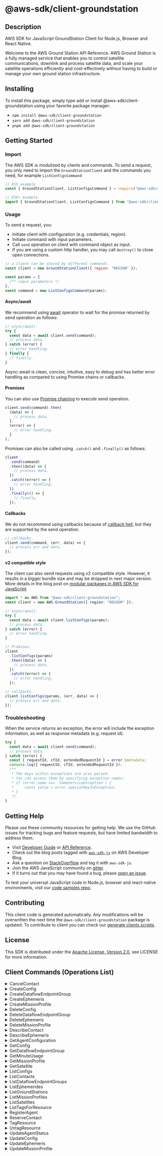 <!-- generated file, do not edit directly -->

# @aws-sdk/client-groundstation

## Description

AWS SDK for JavaScript GroundStation Client for Node.js, Browser and React Native.

<p>Welcome to the AWS Ground Station API Reference. AWS Ground Station is a fully managed service that enables you to control satellite communications, downlink and process satellite data, and scale your satellite operations efficiently and cost-effectively without having to build or manage your own ground station infrastructure.</p>

## Installing

To install this package, simply type add or install @aws-sdk/client-groundstation
using your favorite package manager:

- `npm install @aws-sdk/client-groundstation`
- `yarn add @aws-sdk/client-groundstation`
- `pnpm add @aws-sdk/client-groundstation`

## Getting Started

### Import

The AWS SDK is modulized by clients and commands.
To send a request, you only need to import the `GroundStationClient` and
the commands you need, for example `ListConfigsCommand`:

```js
// ES5 example
const { GroundStationClient, ListConfigsCommand } = require("@aws-sdk/client-groundstation");
```

```ts
// ES6+ example
import { GroundStationClient, ListConfigsCommand } from "@aws-sdk/client-groundstation";
```

### Usage

To send a request, you:

- Initiate client with configuration (e.g. credentials, region).
- Initiate command with input parameters.
- Call `send` operation on client with command object as input.
- If you are using a custom http handler, you may call `destroy()` to close open connections.

```js
// a client can be shared by different commands.
const client = new GroundStationClient({ region: "REGION" });

const params = {
  /** input parameters */
};
const command = new ListConfigsCommand(params);
```

#### Async/await

We recommend using [await](https://developer.mozilla.org/en-US/docs/Web/JavaScript/Reference/Operators/await)
operator to wait for the promise returned by send operation as follows:

```js
// async/await.
try {
  const data = await client.send(command);
  // process data.
} catch (error) {
  // error handling.
} finally {
  // finally.
}
```

Async-await is clean, concise, intuitive, easy to debug and has better error handling
as compared to using Promise chains or callbacks.

#### Promises

You can also use [Promise chaining](https://developer.mozilla.org/en-US/docs/Web/JavaScript/Guide/Using_promises#chaining)
to execute send operation.

```js
client.send(command).then(
  (data) => {
    // process data.
  },
  (error) => {
    // error handling.
  }
);
```

Promises can also be called using `.catch()` and `.finally()` as follows:

```js
client
  .send(command)
  .then((data) => {
    // process data.
  })
  .catch((error) => {
    // error handling.
  })
  .finally(() => {
    // finally.
  });
```

#### Callbacks

We do not recommend using callbacks because of [callback hell](http://callbackhell.com/),
but they are supported by the send operation.

```js
// callbacks.
client.send(command, (err, data) => {
  // process err and data.
});
```

#### v2 compatible style

The client can also send requests using v2 compatible style.
However, it results in a bigger bundle size and may be dropped in next major version. More details in the blog post
on [modular packages in AWS SDK for JavaScript](https://aws.amazon.com/blogs/developer/modular-packages-in-aws-sdk-for-javascript/)

```ts
import * as AWS from "@aws-sdk/client-groundstation";
const client = new AWS.GroundStation({ region: "REGION" });

// async/await.
try {
  const data = await client.listConfigs(params);
  // process data.
} catch (error) {
  // error handling.
}

// Promises.
client
  .listConfigs(params)
  .then((data) => {
    // process data.
  })
  .catch((error) => {
    // error handling.
  });

// callbacks.
client.listConfigs(params, (err, data) => {
  // process err and data.
});
```

### Troubleshooting

When the service returns an exception, the error will include the exception information,
as well as response metadata (e.g. request id).

```js
try {
  const data = await client.send(command);
  // process data.
} catch (error) {
  const { requestId, cfId, extendedRequestId } = error.$metadata;
  console.log({ requestId, cfId, extendedRequestId });
  /**
   * The keys within exceptions are also parsed.
   * You can access them by specifying exception names:
   * if (error.name === 'SomeServiceException') {
   *     const value = error.specialKeyInException;
   * }
   */
}
```

## Getting Help

Please use these community resources for getting help.
We use the GitHub issues for tracking bugs and feature requests, but have limited bandwidth to address them.

- Visit [Developer Guide](https://docs.aws.amazon.com/sdk-for-javascript/v3/developer-guide/welcome.html)
  or [API Reference](https://docs.aws.amazon.com/AWSJavaScriptSDK/v3/latest/index.html).
- Check out the blog posts tagged with [`aws-sdk-js`](https://aws.amazon.com/blogs/developer/tag/aws-sdk-js/)
  on AWS Developer Blog.
- Ask a question on [StackOverflow](https://stackoverflow.com/questions/tagged/aws-sdk-js) and tag it with `aws-sdk-js`.
- Join the AWS JavaScript community on [gitter](https://gitter.im/aws/aws-sdk-js-v3).
- If it turns out that you may have found a bug, please [open an issue](https://github.com/aws/aws-sdk-js-v3/issues/new/choose).

To test your universal JavaScript code in Node.js, browser and react-native environments,
visit our [code samples repo](https://github.com/aws-samples/aws-sdk-js-tests).

## Contributing

This client code is generated automatically. Any modifications will be overwritten the next time the `@aws-sdk/client-groundstation` package is updated.
To contribute to client you can check our [generate clients scripts](https://github.com/aws/aws-sdk-js-v3/tree/main/scripts/generate-clients).

## License

This SDK is distributed under the
[Apache License, Version 2.0](http://www.apache.org/licenses/LICENSE-2.0),
see LICENSE for more information.

## Client Commands (Operations List)

<details>
<summary>
CancelContact
</summary>

[Command API Reference](https://docs.aws.amazon.com/AWSJavaScriptSDK/v3/latest/client/groundstation/command/CancelContactCommand/) / [Input](https://docs.aws.amazon.com/AWSJavaScriptSDK/v3/latest/Package/-aws-sdk-client-groundstation/Interface/CancelContactCommandInput/) / [Output](https://docs.aws.amazon.com/AWSJavaScriptSDK/v3/latest/Package/-aws-sdk-client-groundstation/Interface/CancelContactCommandOutput/)

</details>
<details>
<summary>
CreateConfig
</summary>

[Command API Reference](https://docs.aws.amazon.com/AWSJavaScriptSDK/v3/latest/client/groundstation/command/CreateConfigCommand/) / [Input](https://docs.aws.amazon.com/AWSJavaScriptSDK/v3/latest/Package/-aws-sdk-client-groundstation/Interface/CreateConfigCommandInput/) / [Output](https://docs.aws.amazon.com/AWSJavaScriptSDK/v3/latest/Package/-aws-sdk-client-groundstation/Interface/CreateConfigCommandOutput/)

</details>
<details>
<summary>
CreateDataflowEndpointGroup
</summary>

[Command API Reference](https://docs.aws.amazon.com/AWSJavaScriptSDK/v3/latest/client/groundstation/command/CreateDataflowEndpointGroupCommand/) / [Input](https://docs.aws.amazon.com/AWSJavaScriptSDK/v3/latest/Package/-aws-sdk-client-groundstation/Interface/CreateDataflowEndpointGroupCommandInput/) / [Output](https://docs.aws.amazon.com/AWSJavaScriptSDK/v3/latest/Package/-aws-sdk-client-groundstation/Interface/CreateDataflowEndpointGroupCommandOutput/)

</details>
<details>
<summary>
CreateEphemeris
</summary>

[Command API Reference](https://docs.aws.amazon.com/AWSJavaScriptSDK/v3/latest/client/groundstation/command/CreateEphemerisCommand/) / [Input](https://docs.aws.amazon.com/AWSJavaScriptSDK/v3/latest/Package/-aws-sdk-client-groundstation/Interface/CreateEphemerisCommandInput/) / [Output](https://docs.aws.amazon.com/AWSJavaScriptSDK/v3/latest/Package/-aws-sdk-client-groundstation/Interface/CreateEphemerisCommandOutput/)

</details>
<details>
<summary>
CreateMissionProfile
</summary>

[Command API Reference](https://docs.aws.amazon.com/AWSJavaScriptSDK/v3/latest/client/groundstation/command/CreateMissionProfileCommand/) / [Input](https://docs.aws.amazon.com/AWSJavaScriptSDK/v3/latest/Package/-aws-sdk-client-groundstation/Interface/CreateMissionProfileCommandInput/) / [Output](https://docs.aws.amazon.com/AWSJavaScriptSDK/v3/latest/Package/-aws-sdk-client-groundstation/Interface/CreateMissionProfileCommandOutput/)

</details>
<details>
<summary>
DeleteConfig
</summary>

[Command API Reference](https://docs.aws.amazon.com/AWSJavaScriptSDK/v3/latest/client/groundstation/command/DeleteConfigCommand/) / [Input](https://docs.aws.amazon.com/AWSJavaScriptSDK/v3/latest/Package/-aws-sdk-client-groundstation/Interface/DeleteConfigCommandInput/) / [Output](https://docs.aws.amazon.com/AWSJavaScriptSDK/v3/latest/Package/-aws-sdk-client-groundstation/Interface/DeleteConfigCommandOutput/)

</details>
<details>
<summary>
DeleteDataflowEndpointGroup
</summary>

[Command API Reference](https://docs.aws.amazon.com/AWSJavaScriptSDK/v3/latest/client/groundstation/command/DeleteDataflowEndpointGroupCommand/) / [Input](https://docs.aws.amazon.com/AWSJavaScriptSDK/v3/latest/Package/-aws-sdk-client-groundstation/Interface/DeleteDataflowEndpointGroupCommandInput/) / [Output](https://docs.aws.amazon.com/AWSJavaScriptSDK/v3/latest/Package/-aws-sdk-client-groundstation/Interface/DeleteDataflowEndpointGroupCommandOutput/)

</details>
<details>
<summary>
DeleteEphemeris
</summary>

[Command API Reference](https://docs.aws.amazon.com/AWSJavaScriptSDK/v3/latest/client/groundstation/command/DeleteEphemerisCommand/) / [Input](https://docs.aws.amazon.com/AWSJavaScriptSDK/v3/latest/Package/-aws-sdk-client-groundstation/Interface/DeleteEphemerisCommandInput/) / [Output](https://docs.aws.amazon.com/AWSJavaScriptSDK/v3/latest/Package/-aws-sdk-client-groundstation/Interface/DeleteEphemerisCommandOutput/)

</details>
<details>
<summary>
DeleteMissionProfile
</summary>

[Command API Reference](https://docs.aws.amazon.com/AWSJavaScriptSDK/v3/latest/client/groundstation/command/DeleteMissionProfileCommand/) / [Input](https://docs.aws.amazon.com/AWSJavaScriptSDK/v3/latest/Package/-aws-sdk-client-groundstation/Interface/DeleteMissionProfileCommandInput/) / [Output](https://docs.aws.amazon.com/AWSJavaScriptSDK/v3/latest/Package/-aws-sdk-client-groundstation/Interface/DeleteMissionProfileCommandOutput/)

</details>
<details>
<summary>
DescribeContact
</summary>

[Command API Reference](https://docs.aws.amazon.com/AWSJavaScriptSDK/v3/latest/client/groundstation/command/DescribeContactCommand/) / [Input](https://docs.aws.amazon.com/AWSJavaScriptSDK/v3/latest/Package/-aws-sdk-client-groundstation/Interface/DescribeContactCommandInput/) / [Output](https://docs.aws.amazon.com/AWSJavaScriptSDK/v3/latest/Package/-aws-sdk-client-groundstation/Interface/DescribeContactCommandOutput/)

</details>
<details>
<summary>
DescribeEphemeris
</summary>

[Command API Reference](https://docs.aws.amazon.com/AWSJavaScriptSDK/v3/latest/client/groundstation/command/DescribeEphemerisCommand/) / [Input](https://docs.aws.amazon.com/AWSJavaScriptSDK/v3/latest/Package/-aws-sdk-client-groundstation/Interface/DescribeEphemerisCommandInput/) / [Output](https://docs.aws.amazon.com/AWSJavaScriptSDK/v3/latest/Package/-aws-sdk-client-groundstation/Interface/DescribeEphemerisCommandOutput/)

</details>
<details>
<summary>
GetAgentConfiguration
</summary>

[Command API Reference](https://docs.aws.amazon.com/AWSJavaScriptSDK/v3/latest/client/groundstation/command/GetAgentConfigurationCommand/) / [Input](https://docs.aws.amazon.com/AWSJavaScriptSDK/v3/latest/Package/-aws-sdk-client-groundstation/Interface/GetAgentConfigurationCommandInput/) / [Output](https://docs.aws.amazon.com/AWSJavaScriptSDK/v3/latest/Package/-aws-sdk-client-groundstation/Interface/GetAgentConfigurationCommandOutput/)

</details>
<details>
<summary>
GetConfig
</summary>

[Command API Reference](https://docs.aws.amazon.com/AWSJavaScriptSDK/v3/latest/client/groundstation/command/GetConfigCommand/) / [Input](https://docs.aws.amazon.com/AWSJavaScriptSDK/v3/latest/Package/-aws-sdk-client-groundstation/Interface/GetConfigCommandInput/) / [Output](https://docs.aws.amazon.com/AWSJavaScriptSDK/v3/latest/Package/-aws-sdk-client-groundstation/Interface/GetConfigCommandOutput/)

</details>
<details>
<summary>
GetDataflowEndpointGroup
</summary>

[Command API Reference](https://docs.aws.amazon.com/AWSJavaScriptSDK/v3/latest/client/groundstation/command/GetDataflowEndpointGroupCommand/) / [Input](https://docs.aws.amazon.com/AWSJavaScriptSDK/v3/latest/Package/-aws-sdk-client-groundstation/Interface/GetDataflowEndpointGroupCommandInput/) / [Output](https://docs.aws.amazon.com/AWSJavaScriptSDK/v3/latest/Package/-aws-sdk-client-groundstation/Interface/GetDataflowEndpointGroupCommandOutput/)

</details>
<details>
<summary>
GetMinuteUsage
</summary>

[Command API Reference](https://docs.aws.amazon.com/AWSJavaScriptSDK/v3/latest/client/groundstation/command/GetMinuteUsageCommand/) / [Input](https://docs.aws.amazon.com/AWSJavaScriptSDK/v3/latest/Package/-aws-sdk-client-groundstation/Interface/GetMinuteUsageCommandInput/) / [Output](https://docs.aws.amazon.com/AWSJavaScriptSDK/v3/latest/Package/-aws-sdk-client-groundstation/Interface/GetMinuteUsageCommandOutput/)

</details>
<details>
<summary>
GetMissionProfile
</summary>

[Command API Reference](https://docs.aws.amazon.com/AWSJavaScriptSDK/v3/latest/client/groundstation/command/GetMissionProfileCommand/) / [Input](https://docs.aws.amazon.com/AWSJavaScriptSDK/v3/latest/Package/-aws-sdk-client-groundstation/Interface/GetMissionProfileCommandInput/) / [Output](https://docs.aws.amazon.com/AWSJavaScriptSDK/v3/latest/Package/-aws-sdk-client-groundstation/Interface/GetMissionProfileCommandOutput/)

</details>
<details>
<summary>
GetSatellite
</summary>

[Command API Reference](https://docs.aws.amazon.com/AWSJavaScriptSDK/v3/latest/client/groundstation/command/GetSatelliteCommand/) / [Input](https://docs.aws.amazon.com/AWSJavaScriptSDK/v3/latest/Package/-aws-sdk-client-groundstation/Interface/GetSatelliteCommandInput/) / [Output](https://docs.aws.amazon.com/AWSJavaScriptSDK/v3/latest/Package/-aws-sdk-client-groundstation/Interface/GetSatelliteCommandOutput/)

</details>
<details>
<summary>
ListConfigs
</summary>

[Command API Reference](https://docs.aws.amazon.com/AWSJavaScriptSDK/v3/latest/client/groundstation/command/ListConfigsCommand/) / [Input](https://docs.aws.amazon.com/AWSJavaScriptSDK/v3/latest/Package/-aws-sdk-client-groundstation/Interface/ListConfigsCommandInput/) / [Output](https://docs.aws.amazon.com/AWSJavaScriptSDK/v3/latest/Package/-aws-sdk-client-groundstation/Interface/ListConfigsCommandOutput/)

</details>
<details>
<summary>
ListContacts
</summary>

[Command API Reference](https://docs.aws.amazon.com/AWSJavaScriptSDK/v3/latest/client/groundstation/command/ListContactsCommand/) / [Input](https://docs.aws.amazon.com/AWSJavaScriptSDK/v3/latest/Package/-aws-sdk-client-groundstation/Interface/ListContactsCommandInput/) / [Output](https://docs.aws.amazon.com/AWSJavaScriptSDK/v3/latest/Package/-aws-sdk-client-groundstation/Interface/ListContactsCommandOutput/)

</details>
<details>
<summary>
ListDataflowEndpointGroups
</summary>

[Command API Reference](https://docs.aws.amazon.com/AWSJavaScriptSDK/v3/latest/client/groundstation/command/ListDataflowEndpointGroupsCommand/) / [Input](https://docs.aws.amazon.com/AWSJavaScriptSDK/v3/latest/Package/-aws-sdk-client-groundstation/Interface/ListDataflowEndpointGroupsCommandInput/) / [Output](https://docs.aws.amazon.com/AWSJavaScriptSDK/v3/latest/Package/-aws-sdk-client-groundstation/Interface/ListDataflowEndpointGroupsCommandOutput/)

</details>
<details>
<summary>
ListEphemerides
</summary>

[Command API Reference](https://docs.aws.amazon.com/AWSJavaScriptSDK/v3/latest/client/groundstation/command/ListEphemeridesCommand/) / [Input](https://docs.aws.amazon.com/AWSJavaScriptSDK/v3/latest/Package/-aws-sdk-client-groundstation/Interface/ListEphemeridesCommandInput/) / [Output](https://docs.aws.amazon.com/AWSJavaScriptSDK/v3/latest/Package/-aws-sdk-client-groundstation/Interface/ListEphemeridesCommandOutput/)

</details>
<details>
<summary>
ListGroundStations
</summary>

[Command API Reference](https://docs.aws.amazon.com/AWSJavaScriptSDK/v3/latest/client/groundstation/command/ListGroundStationsCommand/) / [Input](https://docs.aws.amazon.com/AWSJavaScriptSDK/v3/latest/Package/-aws-sdk-client-groundstation/Interface/ListGroundStationsCommandInput/) / [Output](https://docs.aws.amazon.com/AWSJavaScriptSDK/v3/latest/Package/-aws-sdk-client-groundstation/Interface/ListGroundStationsCommandOutput/)

</details>
<details>
<summary>
ListMissionProfiles
</summary>

[Command API Reference](https://docs.aws.amazon.com/AWSJavaScriptSDK/v3/latest/client/groundstation/command/ListMissionProfilesCommand/) / [Input](https://docs.aws.amazon.com/AWSJavaScriptSDK/v3/latest/Package/-aws-sdk-client-groundstation/Interface/ListMissionProfilesCommandInput/) / [Output](https://docs.aws.amazon.com/AWSJavaScriptSDK/v3/latest/Package/-aws-sdk-client-groundstation/Interface/ListMissionProfilesCommandOutput/)

</details>
<details>
<summary>
ListSatellites
</summary>

[Command API Reference](https://docs.aws.amazon.com/AWSJavaScriptSDK/v3/latest/client/groundstation/command/ListSatellitesCommand/) / [Input](https://docs.aws.amazon.com/AWSJavaScriptSDK/v3/latest/Package/-aws-sdk-client-groundstation/Interface/ListSatellitesCommandInput/) / [Output](https://docs.aws.amazon.com/AWSJavaScriptSDK/v3/latest/Package/-aws-sdk-client-groundstation/Interface/ListSatellitesCommandOutput/)

</details>
<details>
<summary>
ListTagsForResource
</summary>

[Command API Reference](https://docs.aws.amazon.com/AWSJavaScriptSDK/v3/latest/client/groundstation/command/ListTagsForResourceCommand/) / [Input](https://docs.aws.amazon.com/AWSJavaScriptSDK/v3/latest/Package/-aws-sdk-client-groundstation/Interface/ListTagsForResourceCommandInput/) / [Output](https://docs.aws.amazon.com/AWSJavaScriptSDK/v3/latest/Package/-aws-sdk-client-groundstation/Interface/ListTagsForResourceCommandOutput/)

</details>
<details>
<summary>
RegisterAgent
</summary>

[Command API Reference](https://docs.aws.amazon.com/AWSJavaScriptSDK/v3/latest/client/groundstation/command/RegisterAgentCommand/) / [Input](https://docs.aws.amazon.com/AWSJavaScriptSDK/v3/latest/Package/-aws-sdk-client-groundstation/Interface/RegisterAgentCommandInput/) / [Output](https://docs.aws.amazon.com/AWSJavaScriptSDK/v3/latest/Package/-aws-sdk-client-groundstation/Interface/RegisterAgentCommandOutput/)

</details>
<details>
<summary>
ReserveContact
</summary>

[Command API Reference](https://docs.aws.amazon.com/AWSJavaScriptSDK/v3/latest/client/groundstation/command/ReserveContactCommand/) / [Input](https://docs.aws.amazon.com/AWSJavaScriptSDK/v3/latest/Package/-aws-sdk-client-groundstation/Interface/ReserveContactCommandInput/) / [Output](https://docs.aws.amazon.com/AWSJavaScriptSDK/v3/latest/Package/-aws-sdk-client-groundstation/Interface/ReserveContactCommandOutput/)

</details>
<details>
<summary>
TagResource
</summary>

[Command API Reference](https://docs.aws.amazon.com/AWSJavaScriptSDK/v3/latest/client/groundstation/command/TagResourceCommand/) / [Input](https://docs.aws.amazon.com/AWSJavaScriptSDK/v3/latest/Package/-aws-sdk-client-groundstation/Interface/TagResourceCommandInput/) / [Output](https://docs.aws.amazon.com/AWSJavaScriptSDK/v3/latest/Package/-aws-sdk-client-groundstation/Interface/TagResourceCommandOutput/)

</details>
<details>
<summary>
UntagResource
</summary>

[Command API Reference](https://docs.aws.amazon.com/AWSJavaScriptSDK/v3/latest/client/groundstation/command/UntagResourceCommand/) / [Input](https://docs.aws.amazon.com/AWSJavaScriptSDK/v3/latest/Package/-aws-sdk-client-groundstation/Interface/UntagResourceCommandInput/) / [Output](https://docs.aws.amazon.com/AWSJavaScriptSDK/v3/latest/Package/-aws-sdk-client-groundstation/Interface/UntagResourceCommandOutput/)

</details>
<details>
<summary>
UpdateAgentStatus
</summary>

[Command API Reference](https://docs.aws.amazon.com/AWSJavaScriptSDK/v3/latest/client/groundstation/command/UpdateAgentStatusCommand/) / [Input](https://docs.aws.amazon.com/AWSJavaScriptSDK/v3/latest/Package/-aws-sdk-client-groundstation/Interface/UpdateAgentStatusCommandInput/) / [Output](https://docs.aws.amazon.com/AWSJavaScriptSDK/v3/latest/Package/-aws-sdk-client-groundstation/Interface/UpdateAgentStatusCommandOutput/)

</details>
<details>
<summary>
UpdateConfig
</summary>

[Command API Reference](https://docs.aws.amazon.com/AWSJavaScriptSDK/v3/latest/client/groundstation/command/UpdateConfigCommand/) / [Input](https://docs.aws.amazon.com/AWSJavaScriptSDK/v3/latest/Package/-aws-sdk-client-groundstation/Interface/UpdateConfigCommandInput/) / [Output](https://docs.aws.amazon.com/AWSJavaScriptSDK/v3/latest/Package/-aws-sdk-client-groundstation/Interface/UpdateConfigCommandOutput/)

</details>
<details>
<summary>
UpdateEphemeris
</summary>

[Command API Reference](https://docs.aws.amazon.com/AWSJavaScriptSDK/v3/latest/client/groundstation/command/UpdateEphemerisCommand/) / [Input](https://docs.aws.amazon.com/AWSJavaScriptSDK/v3/latest/Package/-aws-sdk-client-groundstation/Interface/UpdateEphemerisCommandInput/) / [Output](https://docs.aws.amazon.com/AWSJavaScriptSDK/v3/latest/Package/-aws-sdk-client-groundstation/Interface/UpdateEphemerisCommandOutput/)

</details>
<details>
<summary>
UpdateMissionProfile
</summary>

[Command API Reference](https://docs.aws.amazon.com/AWSJavaScriptSDK/v3/latest/client/groundstation/command/UpdateMissionProfileCommand/) / [Input](https://docs.aws.amazon.com/AWSJavaScriptSDK/v3/latest/Package/-aws-sdk-client-groundstation/Interface/UpdateMissionProfileCommandInput/) / [Output](https://docs.aws.amazon.com/AWSJavaScriptSDK/v3/latest/Package/-aws-sdk-client-groundstation/Interface/UpdateMissionProfileCommandOutput/)

</details>
